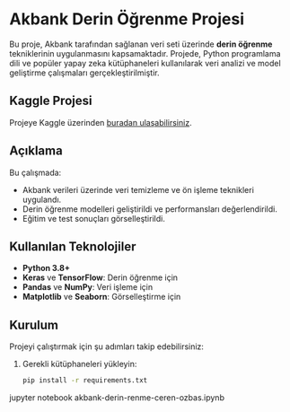 # Akbank Derin Öğrenme Projesi

Bu proje, Akbank tarafından sağlanan veri seti üzerinde **derin öğrenme** tekniklerinin uygulanmasını kapsamaktadır. Projede, Python programlama dili ve popüler yapay zeka kütüphaneleri kullanılarak veri analizi ve model geliştirme çalışmaları gerçekleştirilmiştir.

## Kaggle Projesi
Projeye Kaggle üzerinden [buradan ulaşabilirsiniz](https://www.kaggle.com/code/ceren23/akbank-derin-renme-ceren-zba).

## Açıklama
Bu çalışmada:
- Akbank verileri üzerinde veri temizleme ve ön işleme teknikleri uygulandı.
- Derin öğrenme modelleri geliştirildi ve performansları değerlendirildi.
- Eğitim ve test sonuçları görselleştirildi.

## Kullanılan Teknolojiler
- **Python 3.8+**
- **Keras** ve **TensorFlow**: Derin öğrenme için
- **Pandas** ve **NumPy**: Veri işleme için
- **Matplotlib** ve **Seaborn**: Görselleştirme için

## Kurulum
Projeyi çalıştırmak için şu adımları takip edebilirsiniz:

1. Gerekli kütüphaneleri yükleyin:
   ```bash
   pip install -r requirements.txt

jupyter notebook akbank-derin-renme-ceren-ozbas.ipynb
